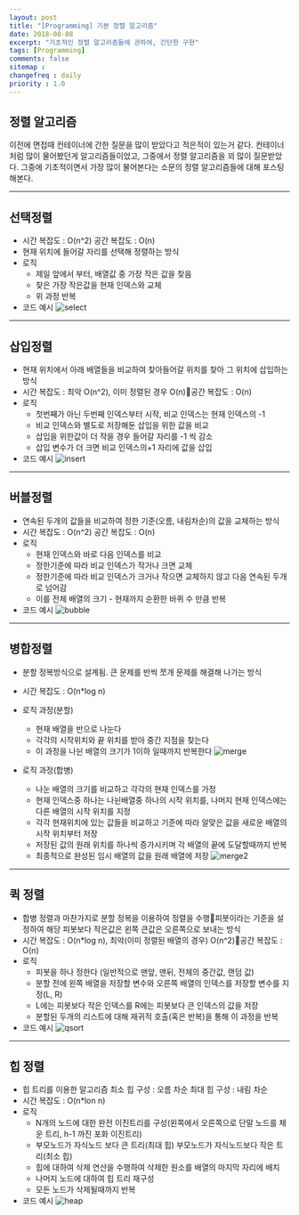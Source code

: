 ```yaml
---
layout: post
title: "[Programming] 기본 정렬 알고리즘"
date: 2018-08-08
excerpt: "기초적인 정렬 알고리즘들에 관하여, 간단한 구현"
tags: [Programming]
comments: false
sitemap :
changefreq : daily
priority : 1.0
---
```


## 정렬 알고리즘

 이전에 면접때 컨테이너에 간한 질문을 많이 받았다고 적은적이 있는거 같다.
컨테이너처럼 많이 물어봤던게 알고리즘들이었고, 그중에서 정렬 알고리즘을 꾀 많이 질문받았다.
그중에 기초적이면서 가장 많이 물어본다는 소문의 정렬 알고리즘들에 대해 포스팅해본다.

---

## 선택정렬

  * 시간 복잡도 : O(n^2)     공간 복잡도 : O(n)
  * 현재 위치에 들어갈 자리를 선택해 정렬하는 방식
  * 로직
    * 제일 앞에서 부터, 배열값 중 가장 작은 값을 찾음
    * 찾은 가장 작은값을 현재 인덱스와 교체
    * 위 과정 반복
  * 코드 예시
![select](/assets/img/algorithm/select.png)

---

## 삽입정렬

  * 현재 위치에서 아래 배열들을 비교하여 찾아들어갈 위치를 찾아 그 위치에 삽입하는 방식
  * 시간 복잡도 : 최악 O(n^2), 이미 정렬된 경우 O(n)공간 복잡도 : O(n)
  * 로직
    * 첫번째가 아닌 두번째 인덱스부터 시작, 비교 인덱스는 현재 인덱스의 -1
    * 비교 인덱스와 별도로 저장해둔 삽입을 위한 값을 비교
    * 삽입을 위한값이 더 작을 경우 들어갈 자리를 -1 씩 감소
    * 삽입 변수가 더 크면 비교 인덱스의+1 자리에 값을 삽입
  * 코드 예시
  ![insert](/assets/img/algorithm/insert.png)

---

## 버블정렬

  * 연속된 두개의 값들을 비교하여 정한 기준(오름, 내림차순)의 값을 교체하는 방식
  * 시간 복잡도 : O(n^2)    공간 복잡도 : O(n)
  * 로직
    * 현재 인덱스와 바로 다음 인덱스를 비교
    * 정한기준에 따라 비교 인덱스가 작거나 크면 교체
    * 정한기준에 따라 비교 인덱스가 크거나 작으면 교체하지 않고 다음 연속된 두개로 넘어감
    * 이를 전체 배열의 크기 - 현재까지 순환한 바퀴 수 만큼 반복
  * 코드 예시
  ![bubble](/assets/img/algorithm/bubble.png)

---

## 병합정렬

  * 분할 정복방식으로 설계됨. 큰 문제를 반씩 쪼개 문제를 해결해 나가는 방식
  * 시간 복잡도 : O(n*log n)
  * 로직 과정(분할)
    * 현재 배열을 반으로 나눈다
    * 각각의 시작위치와 끝 위치를 받아 중간 지점을 찾는다
    * 이 과정을 나뉜 배열의 크기가 1이하 일때까지 반복한다
  ![merge](/assets/img/algorithm/merge.png)

  * 로직 과정(합병)
    * 나눈 배열의 크기를 비교하고 각각의 현재 인덱스를 가정
    * 현재 인덱스중 하나는 나뉜배열중 하나의 시작 위치를, 나머지 현재 인덱스에는 다른 배열의 시작 위치를 지정
    * 각각 현재위치에 있는 값들을 비교하고 기준에 따라 알맞은 값을 새로운 배열의 시작 위치부터 저장
    * 저장된 값의 원래 위치를 하나씩 증가시키며 각 배열의 끝에 도달할때까지 반복
    * 최종적으로 완성된 임시 배열의 값을 원래 배열에 저장
  ![merge2](/assets/img/algorithm/merge2.png)

---

## 퀵 정렬

  * 합병 정렬과 마찬가지로 분할 정복을 이용하여 정렬을 수행피봇이라는 기준을 설정하여 해당 피봇보다 작은값은 왼쪽 큰값은 오른쪽으로 보내는 방식
  * 시간 복잡도 : O(n*log n), 최악(이미 정렬된 배열의 경우) O(n^2)공간 복잡도 : O(n)
  * 로직
    * 피봇을 하나 정한다 (일반적으로 맨앞, 맨뒤, 전체의 중간값, 랜덤 값)
    * 분할 전에 왼쪽 배열을 저장할 변수와 오른쪽 배열의 인덱스를 저장할 변수를 지정(L, R)
    * L에는 피봇보다 작은 인덱스를 R에는 피봇보다 큰 인덱스의 값을 저장
    * 분할된 두개의 리스트에 대해 재귀적 호출(혹은 반복)을 통해 이 과정을 반복
  * 코드 예시
  ![qsort](/assets/img/algorithm/qsort.png)

---

## 힙 정렬

* 힙 트리를 이용한 알고리즘
최소 힙 구성 : 오름 차순      최대 힙 구성 : 내림 차순
* 시간 복잡도 : O(n*lon n)
* 로직
  * N개의 노드에 대한 완전 이진트리를 구성(왼쪽에서 오른쪽으로 단말 노드를 채운 트리, h-1 까진 포화 이진트리)
  * 부모노드가 자식노드 보다 큰 트리(최대 힙)   부모노드가 자식노드보다 작은 트리(최소 힙)
  * 힙에 대하여 삭제 연산을 수행하여 삭제한 원소를 배열의 마지막 자리에 배치
  * 나머지 노드에 대하여 힙 트리 재구성
  * 모든 노드가 삭제될때까지 반복
* 코드 예시
  ![heap](/assets/img/algorithm/heap.png)
